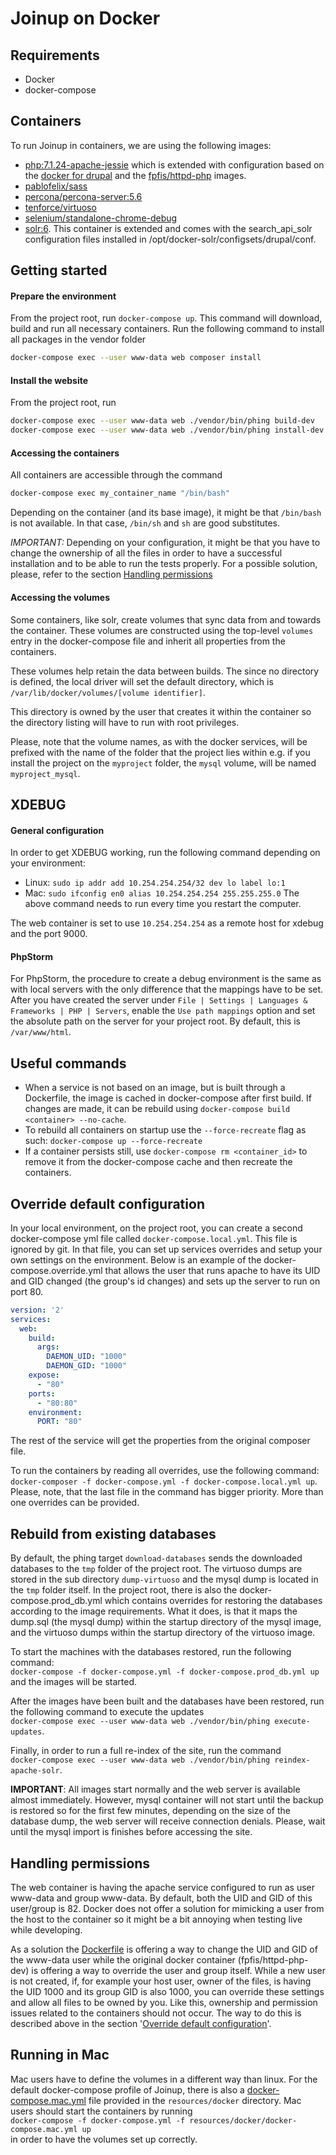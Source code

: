 # Joinup on Docker

## Requirements
* Docker
* docker-compose

## Containers
To run Joinup in containers, we are using the following images:
* [php:7.1.24-apache-jessie](https://hub.docker.com/_/php/) which is extended with configuration based on the [docker
for drupal](https://github.com/docker-library/drupal) and the [fpfis/httpd-php](https://github.com/fpfis/httpd-php)
images.
* [pablofelix/sass](https://hub.docker.com/r/pablofelix/sass/)
* [percona/percona-server:5.6](https://hub.docker.com/r/percona/percona-server/)
* [tenforce/virtuoso](https://hub.docker.com/r/tenforce/virtuoso/)
* [selenium/standalone-chrome-debug](https://hub.docker.com/r/selenium/standalone-chrome-debug/)
* [solr:6](https://hub.docker.com/_/solr/). This container is extended and comes with the search_api_solr configuration
files installed in /opt/docker-solr/configsets/drupal/conf.

## Getting started

#### Prepare the environment
From the project root, run `docker-compose up`. This command will download, build and run all necessary containers.
Run the following command to install all packages in the vendor folder  
```bash
docker-compose exec --user www-data web composer install
```

#### Install the website
From the project root, run
```bash
docker-compose exec --user www-data web ./vendor/bin/phing build-dev
docker-compose exec --user www-data web ./vendor/bin/phing install-dev
```

#### Accessing the containers
All containers are accessible through the command
```bash
docker-compose exec my_container_name "/bin/bash"
```
Depending on the container (and its base image), it might be that `/bin/bash` is not available. In that case, `/bin/sh`
and `sh` are good substitutes.

*IMPORTANT:* Depending on your configuration, it might be that you have to change the ownership of all the files in
order to have a successful installation and to be able to run the tests properly. For a possible solution, please, refer
to the section [Handling permissions](#handling-permissions)

#### Accessing the volumes
Some containers, like solr, create volumes that sync data from and towards the container. These volumes are constructed
using the top-level `volumes` entry in the docker-compose file and inherit all properties from the containers.

These volumes help retain the data between builds. The since no directory is defined, the local driver will set the
default directory, which is `/var/lib/docker/volumes/[volume identifier]`.

This directory is owned by the user that creates it within the container so the directory listing will have to run with
root privileges.

Please, note that the volume names, as with the docker services, will be prefixed with the name of the folder that the
project lies within e.g. if you install the project on the `myproject` folder, the `mysql` volume, will be named
`myproject_mysql`.

## XDEBUG
#### General configuration
In order to get XDEBUG working, run the following command depending on your environment:
* Linux: `sudo ip addr add 10.254.254.254/32 dev lo label lo:1`
* Mac: `sudo ifconfig en0 alias 10.254.254.254 255.255.255.0`
The above command needs to run every time you restart the computer.

The web container is set to use `10.254.254.254` as a remote host for xdebug and the port 9000.

#### PhpStorm
For PhpStorm, the procedure to create a debug environment is the same as with local servers with the only difference
that the mappings have to be set.
After you have created the server under `File | Settings | Languages & Frameworks | PHP | Servers`, enable the `Use path
mappings` option and set the absolute path on the server for your project root. By default, this is `/var/www/html`.

## Useful commands
* When a service is not based on an image, but is built through a Dockerfile, the image is cached in docker-compose
after first build. If changes are made, it can be rebuild using `docker-compose build <container> --no-cache`.
* To rebuild all containers on startup use the `--force-recreate` flag as such: `docker-compose up --force-recreate`
* If a container persists still, use `docker-compose rm <container_id>` to remove it from the docker-compose cache and
then recreate the containers.

## Override default configuration
In your local environment, on the project root, you can create a second docker-compose yml file called
`docker-compose.local.yml`. This file is ignored by git. In that file, you can set up services overrides and setup your
own settings on the environment. Below is an example of the docker-compose.override.yml that allows the user that runs
apache to have its UID and GID changed (the group's id changes) and sets up the server to run on port 80.
```yaml
version: '2'
services:
  web:
    build:
      args:
        DAEMON_UID: "1000"
        DAEMON_GID: "1000"
    expose:
      - "80"
    ports:
      - "80:80"
    environment:
      PORT: "80"
```
The rest of the service will get the properties from the original composer file.

To run the containers by reading all overrides, use the following command: `docker-composer -f docker-compose.yml
-f docker-compose.local.yml up`. Please, note, that the last file in the command has bigger priority. More than one
overrides can be provided.

## Rebuild from existing databases
By default, the phing target `download-databases` sends the downloaded databases to the `tmp` folder of the project
root. The virtuoso dumps are stored in the sub directory `dump-virtuoso` and the mysql dump is located in the `tmp`
folder itself.
In the project root, there is also the docker-compose.prod_db.yml which contains overrides for restoring the databases
according to the image requirements. What it does, is that it maps the dump.sql (the mysql dump) within the startup
directory of the mysql image, and the virtuoso dumps within the startup directory of the virtuoso image.

To start the machines with the databases restored, run the following command:  
`docker-compose -f docker-compose.yml -f docker-compose.prod_db.yml up`  
and the images will be started.

After the images have been built and the databases have been restored, run the following command to execute the
updates  
`docker-compose exec --user www-data web ./vendor/bin/phing execute-updates`.

Finally, in order to run a full re-index of the site, run the command  
`docker-compose exec --user www-data web ./vendor/bin/phing reindex-apache-solr`.

**IMPORTANT**: All images start normally and the web server is available almost immediately. However, mysql container will
not start until the backup is restored so for the first few minutes, depending on the size of the database dump, the web
server will receive connection denials. Please, wait until the mysql import is finishes before accessing the site.

## Handling permissions
The web container is having the apache service configured to run as user www-data and group www-data. By default, both
the UID and GID of this user/group is 82. Docker does not offer a solution for mimicking a user from the host to the
container so it might be a bit annoying when testing live while developing.

As a solution the [Dockerfile](web/Dockerfile) is offering a way to change the UID and GID of the www-data user while
the original docker container (fpfis/httpd-php-dev) is offering a way to override the user and group itself. While a new
user is not created, if, for example your host user, owner of the files, is having the UID 1000 and its group GID is
also 1000, you can override these settings and allow all files to be owned by you. Like this, ownership and permission
issues related to the containers should not occur. The way to do this is described above in the section '[Override
default configuration](#override-default-configuration)'.

## Running in Mac
Mac users have to define the volumes in a different way than linux. For the default docker-compose profile of Joinup,
there is also a [docker-compose.mac.yml](./docker-compose.mac.yml) file provided in the `resources/docker` directory.
Mac users should start the containers by running  
`docker-compose -f docker-compose.yml -f resources/docker/docker-compose.mac.yml up`  
in order to have the volumes set up correctly.
